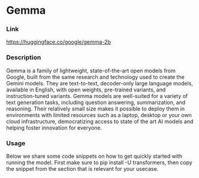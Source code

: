# Gemma

### Link 
https://huggingface.co/google/gemma-2b

### Description
Gemma is a family of lightweight, state-of-the-art open models from Google, built from the same research and technology used to create the Gemini models. They are text-to-text, decoder-only large language models, available in English, with open weights, pre-trained variants, and instruction-tuned variants. Gemma models are well-suited for a variety of text generation tasks, including question answering, summarization, and reasoning. Their relatively small size makes it possible to deploy them in environments with limited resources such as a laptop, desktop or your own cloud infrastructure, democratizing access to state of the art AI models and helping foster innovation for everyone.

### Usage
Below we share some code snippets on how to get quickly started with running the model. First make sure to pip install -U transformers, then copy the snippet from the section that is relevant for your usecase.
